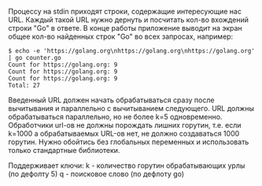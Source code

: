 Процессу на stdin приходят строки, содержащие интересующие нас URL. Каждый такой URL нужно дернуть и посчитать кол-во вхождений строки "Go" в ответе. В конце работы приложение выводит на экран общее кол-во найденных строк "Go" во всех запросах, например:

```
$ echo -e 'https://golang.org\nhttps://golang.org\nhttps://golang.org' | go counter.go
Count for https://golang.org: 9
Count for https://golang.org: 9
Count for https://golang.org: 9
Total: 27
```

Введенный URL должен начать обрабатываться сразу после вычитывания и параллельно с вычитыванием следующего.
URL должны обрабатываться параллельно, но не более k=5 одновременно. Обработчики url-ов не должны порождать лишних горутин,
 т.е. если k=1000 а обрабатываемых URL-ов нет, не должно создаваться 1000 горутин.
Нужно обойтись без глобальных переменных и использовать только стандартные библиотеки.

Поддерживает ключи:
k - количество горутин обрабатывающих урлы (по дефолту 5)
q - поисковое слово (по дефлоту go)
